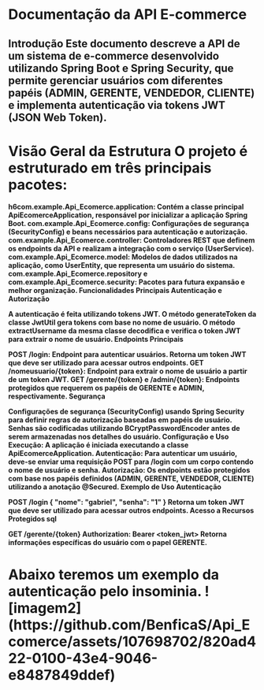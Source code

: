 <h1>Documentação da API E-commerce</H1>
<H2>Introdução
Este documento descreve a API de um sistema de e-commerce desenvolvido utilizando Spring Boot e Spring Security, que permite gerenciar usuários com diferentes papéis (ADMIN, GERENTE, VENDEDOR, CLIENTE) e implementa autenticação via tokens JWT (JSON Web Token).</H2>

<H1>Visão Geral da Estrutura
O projeto é estruturado em três principais pacotes:</H1>

<h4>h6com.example.Api_Ecomerce.application: Contém a classe principal ApiEcomerceApplication, responsável por inicializar a aplicação Spring Boot.
com.example.Api_Ecomerce.config: Configurações de segurança (SecurityConfig) e beans necessários para autenticação e autorização.
com.example.Api_Ecomerce.controller: Controladores REST que definem os endpoints da API e realizam a integração com o serviço (UserService).
com.example.Api_Ecomerce.model: Modelos de dados utilizados na aplicação, como UserEntity, que representa um usuário do sistema.
com.example.Api_Ecomerce.repository e com.example.Api_Ecomerce.security: Pacotes para futura expansão e melhor organização.
Funcionalidades Principais
Autenticação e Autorização

A autenticação é feita utilizando tokens JWT. O método generateToken da classe JwtUtil gera tokens com base no nome de usuário.
O método extractUsername da mesma classe decodifica e verifica o token JWT para extrair o nome de usuário.
Endpoints Principais

POST /login: Endpoint para autenticar usuários. Retorna um token JWT que deve ser utilizado para acessar outros endpoints.
GET /nomeusuario/{token}: Endpoint para extrair o nome de usuário a partir de um token JWT.
GET /gerente/{token} e /admin/{token}: Endpoints protegidos que requerem os papéis de GERENTE e ADMIN, respectivamente.
Segurança

Configurações de segurança (SecurityConfig) usando Spring Security para definir regras de autorização baseadas em papéis de usuário.
Senhas são codificadas utilizando BCryptPasswordEncoder antes de serem armazenadas nos detalhes do usuário.
Configuração e Uso
Execução: A aplicação é iniciada executando a classe ApiEcomerceApplication.
Autenticação: Para autenticar um usuário, deve-se enviar uma requisição POST para /login com um corpo contendo o nome de usuário e senha.
Autorização: Os endpoints estão protegidos com base nos papéis definidos (ADMIN, GERENTE, VENDEDOR, CLIENTE) utilizando a anotação @Secured.
Exemplo de Uso
Autenticação

POST /login
{
    "nome": "gabriel",
    "senha": "1"
}
Retorna um token JWT que deve ser utilizado para acessar outros endpoints.
Acesso a Recursos Protegidos
sql

GET /gerente/{token}
Authorization: Bearer <token_jwt>
Retorna informações específicas do usuário com o papel GERENTE.
</h4>
<h1> Abaixo teremos um exemplo da autenticação pelo insominia.
<img>![imagem2](https://github.com/BenficaS/Api_Ecomerce/assets/107698702/820ad422-0100-43e4-9046-e8487849ddef)
</img>
